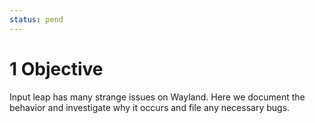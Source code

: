 ```yaml
---
status: pend
---
```


# 1 Objective

Input leap has many strange issues on Wayland. Here we document the behavior and investigate why it occurs and file any necessary bugs.